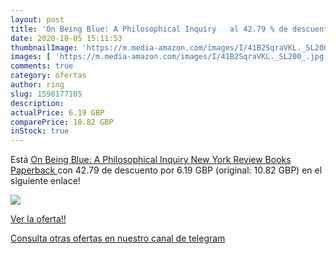 ```yaml
---
layout: post
title: 'On Being Blue: A Philosophical Inquiry   al 42.79 % de descuento'
date: 2020-10-05 15:11:53
thumbnailImage: 'https://m.media-amazon.com/images/I/41B2SqraVKL._SL200_.jpg'
images: [ 'https://m.media-amazon.com/images/I/41B2SqraVKL._SL200_.jpg' ]
comments: true
category: ofertas
author: ring
slug: 1590177185
description:
actualPrice: 6.19 GBP
comparePrice: 10.82 GBP
inStock: true
---
```


Está [On Being Blue: A Philosophical Inquiry  New York Review Books  Paperback  ](https://www.amazon.co.uk/dp/1590177185/?tag=redken01-21) con 42.79 de descuento por 6.19 GBP (original: 10.82 GBP) en el siguiente enlace!

[![](https://m.media-amazon.com/images/I/41B2SqraVKL._SL200_.jpg)](https://www.amazon.co.uk/dp/1590177185/?tag=redken01-21)

[Ver la oferta!!](https://www.amazon.co.uk/dp/1590177185/?tag=redken01-21)

[Consulta otras ofertas en nuestro canal de telegram](https://t.me/s/ofertas25)
